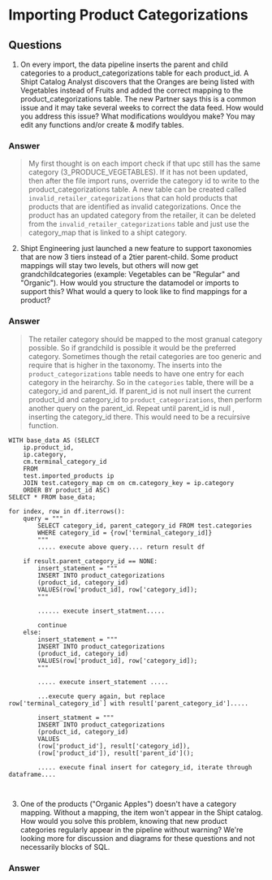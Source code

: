 
# Importing Product Categorizations #

## Questions ##

1. On every import, the data pipeline inserts the parent and child categories to a product_categorizations table for each product_id. A Shipt Catalog Analyst discovers that the Oranges are being listed with Vegetables instead of Fruits and added the correct mapping to the product_categorizations table. The new Partner says this is a common issue and it may take several weeks to correct the data feed. How would you address this issue? What modifications wouldyou make? You may edit any functions and/or create & modify tables.

### Answer ###
> My first thought is on each import check if that upc still has the same category (3_PRODUCE_VEGETABLES). If it has not been updated, then after the file import runs, override the category id to write to the product_categorizations table. A new table can be created called `invalid_retailer_categorizations` that can hold products that products that are identified as invalid categorizations. Once the product has an updated category from the retailer, it can be deleted from the `invalid_retailer_categorizations` table and just use the category_map that is linked to a shipt category. 


2. Shipt Engineering just launched a new feature to support taxonomies that are now 3 tiers instead of a 2tier parent-child. Some product mappings will stay two levels, but others will now get grandchildcategories (example: Vegetables can be "Regular" and "Organic"). How would you structure the datamodel or imports to support this? What would a query to look like to find mappings for a product?

### Answer ###
> The retailer category should be mapped to the most granual category possible. So if grandchild is possible it would be the preferred category. Sometimes though the retail categories are too generic and require that is higher in the taxonomy. The inserts into the `product_categorizations` table needs to have one entry for each category in the heirarchy. So in the `categories` table, there will be a category_id and parent_id. If parent_id is not null insert the current product_id and category_id to `product_categorizations`, then perform another query on the parent_id. Repeat until parent_id is null , inserting the category_id there. This would need to be a recuirsive function.

```
WITH base_data AS (SELECT 
    ip.product_id,
    ip.category,
    cm.terminal_category_id
    FROM
    test.imported_products ip
    JOIN test.category_map cm on cm.category_key = ip.category
    ORDER BY product_id ASC)
SELECT * FROM base_data;
```

```
for index, row in df.iterrows():
    query = """
        SELECT category_id, parent_category_id FROM test.categories
        WHERE category_id = {row['terminal_category_id]}
        """
        ..... execute above query.... return result df

    if result.parent_category_id == NONE:
        insert_statement = """
        INSERT INTO product_categorizations
        (product_id, category_id)
        VALUES(row['product_id], row['category_id]);
        """

        ...... execute insert_statment.....

        continue
    else:
        insert_statement = """
        INSERT INTO product_categorizations
        (product_id, category_id)
        VALUES(row['product_id], row['category_id]);
        """

        ..... execute insert_statement .....

        ...execute query again, but replace row['terminal_category_id`] with result['parent_category_id'].....

        insert_statment = """
        INSERT INTO product_categorizations 
        (product_id, category_id)
        VALUES
        (row['product_id'], result['category_id]),
        (row['product_id']), result['parent_id']();

        ..... execute final insert for category_id, iterate through dataframe....



```


3. One of the products ("Organic Apples") doesn't have a category mapping. Without a mapping, the item won't appear in the Shipt catalog. How would you solve this problem, knowing that new product categories regularly appear in the pipeline without warning? We're looking more for discussion and diagrams for these questions and not necessarily blocks of SQL.

### Answer ###
>